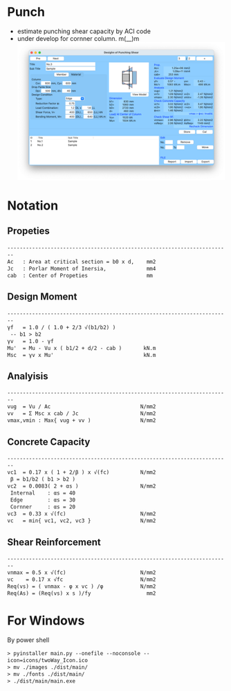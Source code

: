 

# Punch
 - estimate punching shear capacity by ACI code
 - under develop for cornner column. m(__)m
![Image](./images/punch.jpg)

# Notation

## Propeties

``` text
------------------------------------------------------------------------
Ac   : Area at critical section = b0 x d,    mm2
Jc   : Porlar Moment of Inersia,             mm4
cab  : Center of Propeties                   mm
```


## Design Moment
``` text
------------------------------------------------------------------------
γf   = 1.0 / ( 1.0 + 2/3 √(b1/b2) )
 -- b1 > b2
γv   = 1.0 - γf
Mu'  = Mu - Vu x ( b1/2 + d/2 - cab )       kN.m
Msc  = γv x Mu'                             kN.m
```

## Analyisis

``` text
------------------------------------------------------------------------
vug  = Vu / Ac                             N/mm2
vv   = Σ Msc x cab / Jc                    N/mm2
vmax,vmin : Max{ vug + vv )                N/mm2
```

## Concrete Capacity
``` text
------------------------------------------------------------------------
vc1  = 0.17 x ( 1 + 2/β ) x √(fc)          N/mm2
 β = b1/b2 ( b1 > b2 )
vc2  = 0.0083( 2 + αs )                    N/mm2
 Internal    : αs = 40
 Edge        : αs = 30
 Cornner     : αs = 20
vc3  = 0.33 x √(fc)                        N/mm2
vc   = min{ vc1, vc2, vc3 }                N/mm2
```

## Shear Reinforcement
``` text
------------------------------------------------------------------------
vnmax = 0.5 x √(fc)                        N/mm2
vc    = 0.17 x √fc                         N/mm2
Req(vs) = ( vnmax - φ x vc ) /φ            N/mm2
Req(As) = (Req(vs) x s )/fy                  mm2
```

# For Windows
By power shell
``` DOS
> pyinstaller main.py --onefile --noconsole --icon=icons/twoWay_Icon.ico
> mv ./images ./dist/main/
> mv ./fonts ./dist/main/
> ./dist/main/main.exe
```
